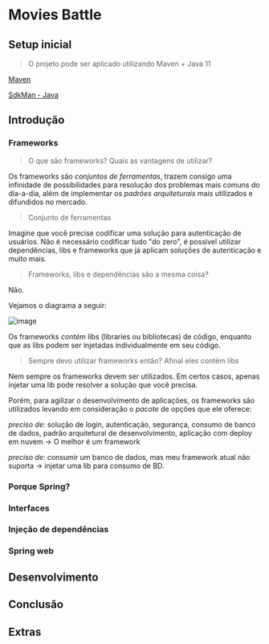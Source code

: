 # Movies Battle

## Setup inicial
> O projeto pode ser aplicado utilizando Maven + Java 11

[Maven](https://maven.apache.org/install.html)

[SdkMan - Java](https://sdkman.io/install)

## Introdução

### Frameworks
> O que são frameworks? Quais as vantagens de utilizar?

Os frameworks são _conjuntos de ferramentas_, trazem consigo uma infinidade de possibilidades para resolução dos problemas mais comuns do dia-a-dia, além de implementar os _padrões arquiteturais_ mais utilizados e difundidos no mercado.

> Conjunto de ferramentas

Imagine que você precise codificar uma solução para autenticação de usuários.
Não é necessário codificar tudo "do zero", é possivel utilizar dependências, libs e frameworks que já aplicam soluções de autenticação e muito mais.

> Frameworks, libs e dependências são a mesma coisa?

Não.

Vejamos o diagrama a seguir:

![image](https://user-images.githubusercontent.com/39572088/227717982-9b4e063c-8f09-4896-8036-47ccfa5f3700.png)

Os frameworks _contém_ libs (libraries ou bibliotecas) de código, enquanto que as libs podem ser injetadas individualmente em seu código.

> Sempre devo utilizar frameworks então? Afinal eles contém libs

Nem sempre os frameworks devem ser utilizados. Em certos casos, apenas injetar uma lib pode resolver a solução que você precisa.

Porém, para agilizar o desenvolvimento de aplicações, os frameworks são utilizados levando em consideração o _pacote_ de opções que ele oferece:

_preciso de:_ solução de login, autenticação, segurança, consumo de banco de dados, padrão arquitetural de desenvolvimento, aplicação com deploy em nuvem -> O melhor é um framework

_preciso de:_ consumir um banco de dados, mas meu framework atual não suporta -> injetar uma lib para consumo de BD.

### Porque Spring?


### Interfaces

### Injeção de dependências

### Spring web

## Desenvolvimento

## Conclusão

## Extras

